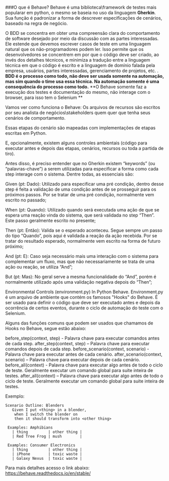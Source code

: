 ###O que é Behave?
Behave é uma biblioteca\framework de testes mais popularar em python, o mesmo se baseia no uso da linguagem **Gherkin**.
Sua função é padronizar a forma de descrever especificações de cenários, baseado na regra de negócio.

O BDD se concentra em obter uma compreensão clara do comportamento de software desejado por meio da discussão com as partes interessadas. 
Ele estende que devemos escrever casos de teste em uma linguagem natural que os não-programadores podem ler. 
Isso permite que os desenvolvedores se concentrem em por que o código deve ser criado, ao invés dos detalhes técnicos, 
e minimiza a tradução entre a linguagem técnica em que o código é escrito e a linguagem de domínio falada pela empresa, usuários, 
partes interessadas, gerenciamento de projetos, etc. .
**BDD é o processo como todo, não deve ser usada somente na automação, mas sim quando o time usa essa técnica. Na automação somente é uma consequência do processo como todo.**
**O Behave somente faz a execução dos testes e documentação do mesmo, não interage com o browser, para isso tem o Selenium **

Vamos ver como funciona o Behave:
Os arquivos de recursos são escritos por seu analista de negócios\stakeholders quem quer que tenha seus cenários de comportamento. 

Essas etapas do cenário são mapeadas com implementações de etapas escritas em Python.

E, opcionalmente, existem alguns controles ambientais (código para executar antes e depois das etapas, cenários, recursos ou toda a partida de tiro).

Antes disso, é preciso entender que no Gherkin existem “keywords” (ou “palavras-chave”) a serem utilizadas para especificar a forma como cada step interage com o sistema. 
Dentre todas, as essenciais são:

Given (pt: Dado): Utilizado para especificar uma pré condição, dentro desse step é feita a validação de uma condição antes de se prosseguir para os próximos passos. 
Por se tratar de uma pré condição, normalmente vem escrito no passado;

When (pt: Quando): Utilizado quando será executada uma ação de que se espera uma reação vinda do sistema, que será validada no step “Then”. Este passo geralmente escrito no presente;

Then (pt: Então): Valida se o esperado aconteceu. Segue sempre um passo do tipo “Quando”, pois aqui é validada a reação da ação recebida. Por se tratar do resultado esperado, normalmente vem escrito na forma de futuro próximo;

And (pt: E): Caso seja necessário mais uma interação com o sistema para complementar um fluxo, mas que não necessariamente se trata de uma ação ou reação, se utiliza “And”;

But (pt: Mas): No geral serve a mesma funcionalidade do “And”, porém é normalmente utilizado após uma validação negativa depois do “Then”;


Environmental Controls (environment.py) In Python Behave.
Environment.py é um arquivo de ambiente que contém os famosos "Hooks" do Behave. 
É ser usado para definir o código que deve ser executado antes e depois da ocorrência de certos eventos,
 durante o ciclo de automação do teste com o Selenium.

Alguns das funções comuns que podem ser usados que chamamos de Hooks no Behave, segue estão abaixo:

before_step(context, step) - Palavra chave para executar comandos antes de cada step.
after_step(context, step) – Palavra chave para executar comandos depois de cada step.
before_scenario(context, scenario) - Palavra chave para executar antes de cada cenário.
after_scenario(context, scenario) – Palavra chave para executar depois de cada cenário.
before_all(context) - Palavra chave para executar algo antes de todo o ciclo de teste. Geralmente executar um comando global para suite inteira de testes.
after_all(context) – Palavra chave para executar algo antes de todo o ciclo de teste. Geralmente executar um comando global para suite inteira de testes.

Exemplo:
```feature
Scenario Outline: Blenders
   Given I put <thing> in a blender,
    when I switch the blender on
    then it should transform into <other thing>

 Examples: Amphibians
   | thing         | other thing |
   | Red Tree Frog | mush        |

 Examples: Consumer Electronics
   | thing         | other thing |
   | iPhone        | toxic waste |
   | Galaxy Nexus  | toxic waste |
```

Para mais detalhes acesso o link abaixo:  
https://behave.readthedocs.io/en/stable/

